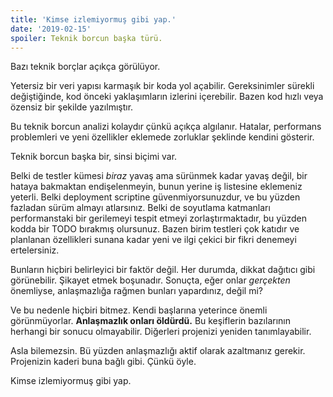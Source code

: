 ```yaml
---
title: 'Kimse izlemiyormuş gibi yap.'
date: '2019-02-15'
spoiler: Teknik borcun başka türü.
---
```


Bazı teknik borçlar açıkça görülüyor.

Yetersiz bir veri yapısı karmaşık bir koda yol açabilir. Gereksinimler sürekli değiştiğinde, kod önceki yaklaşımların izlerini içerebilir. Bazen kod hızlı veya özensiz bir şekilde yazılmıştır.

Bu teknik borcun analizi kolaydır çünkü açıkça algılanır. Hatalar, performans problemleri ve yeni özellikler eklemede zorluklar şeklinde kendini gösterir.

Teknik borcun başka bir, sinsi biçimi var.

Belki de testler kümesi *biraz* yavaş ama sürünmek kadar yavaş değil, bir hataya bakmaktan endişelenmeyin, bunun yerine iş listesine eklemeniz yeterli. Belki deployment scriptine güvenmiyorsunuzdur, ve bu yüzden fazladan sürüm almayı atlarsınız. Belki de soyutlama katmanları performanstaki bir gerilemeyi tespit etmeyi zorlaştırmaktadır, bu yüzden kodda bir TODO bırakmış olursunuz. Bazen birim testleri çok katıdır ve planlanan özellikleri sunana kadar yeni ve ilgi çekici bir fikri denemeyi ertelersiniz.

Bunların hiçbiri belirleyici bir faktör değil. Her durumda, dikkat dağıtıcı gibi görünebilir. Şikayet etmek boşunadır. Sonuçta, eğer onlar *gerçekten* önemliyse, anlaşmazlığa rağmen bunları yapardınız, değil mi?

Ve bu nedenle hiçbiri bitmez. Kendi başlarına yeterince önemli görünmüyorlar. **Anlaşmazlık onları öldürdü.** Bu keşiflerin bazılarının herhangi bir sonucu olmayabilir. Diğerleri projenizi yeniden tanımlayabilir.

Asla bilemezsin. Bü yüzden anlaşmazlığı aktif olarak azaltmanız gerekir. Projenizin kaderi buna bağlı gibi. Çünkü öyle.

Kimse izlemiyormuş gibi yap.
